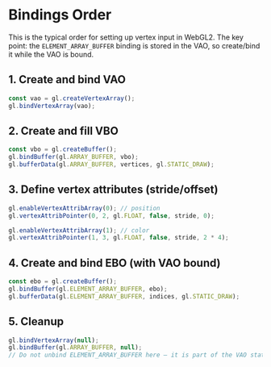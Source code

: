 # Bindings Order

This is the typical order for setting up vertex input in WebGL2. The key point: the `ELEMENT_ARRAY_BUFFER` binding is stored in the VAO, so create/bind it while the VAO is bound.

## 1. Create and bind VAO

```js
const vao = gl.createVertexArray();
gl.bindVertexArray(vao);
```

## 2. Create and fill VBO

```js
const vbo = gl.createBuffer();
gl.bindBuffer(gl.ARRAY_BUFFER, vbo);
gl.bufferData(gl.ARRAY_BUFFER, vertices, gl.STATIC_DRAW);
```

## 3. Define vertex attributes (stride/offset)

```js
gl.enableVertexAttribArray(0); // position
gl.vertexAttribPointer(0, 2, gl.FLOAT, false, stride, 0);

gl.enableVertexAttribArray(1); // color
gl.vertexAttribPointer(1, 3, gl.FLOAT, false, stride, 2 * 4);
```

## 4. Create and bind EBO (with VAO bound)

```js
const ebo = gl.createBuffer();
gl.bindBuffer(gl.ELEMENT_ARRAY_BUFFER, ebo);
gl.bufferData(gl.ELEMENT_ARRAY_BUFFER, indices, gl.STATIC_DRAW);
```

## 5. Cleanup

```js
gl.bindVertexArray(null);
gl.bindBuffer(gl.ARRAY_BUFFER, null);
// Do not unbind ELEMENT_ARRAY_BUFFER here — it is part of the VAO state
```
